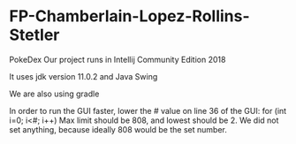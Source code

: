 # FP-Chamberlain-Lopez-Rollins-Stetler
PokeDex
Our project runs in Intellij Community Edition 2018

It uses jdk version 11.0.2 and Java Swing

We are also using gradle

In order to run the GUI faster, lower the # value on line 36 of the GUI: for (int i=0; i<#; i++)
Max limit should be 808, and lowest should be 2. We did not set anything, because ideally 808 would be the set number.
